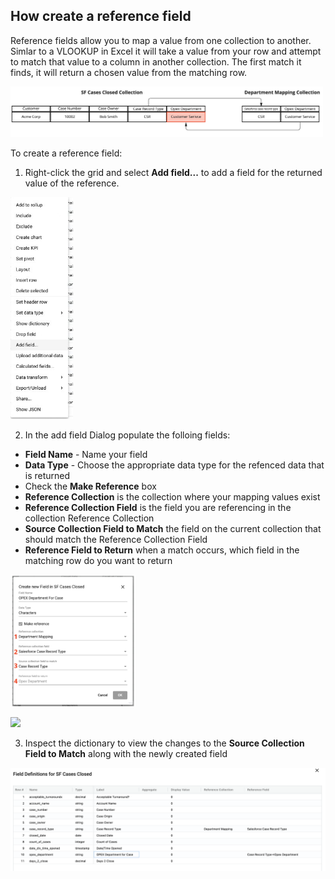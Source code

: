 ## How create a reference field

Reference fields allow you to map a value from one collection to another. Simlar to a VLOOKUP in Excel it will take a value from your row and attempt to match that value to a column in another collection. The first match it finds, it will return a chosen value from the matching row.

<img src="../assets/ref_field_example.jpg"  style="width:500px" class="border"></img>

To create a reference field:

1. Right-click the grid and select  **Add field...** to add a field for the returned value of the reference.

<img src="../assets/ref_field_add_field.jpg"  style="width:100px" class="border"></img>


2. In the add field Dialog populate the folloing fields:




  - **Field Name** - Name your field
  - **Data Type** - Choose the appropriate data type for the refenced data that is returned
  - Check the **Make Reference** box
  - **Reference Collection** is the collection where your mapping values exist
  - **Reference Collection Field** is the field you are referencing in the collection Reference Collection
  - **Source Collection Field to Match** the field on the current collection that should match the Reference Collection Field
  - **Reference Field to Return** when a match occurs, which field in the matching row do you want to return

<img src="../assets/ref_field_dialog_nums.jpg"  style="width:200px" class="border"></img>

<img src="../assets/ref_field_example_nums.jpeg"  style="width:500px" class="border"></img>

3. Inspect the dictionary to view the changes to the **Source Collection Field to Match** along with the newly created field

<img src="../assets/ref_field_dictionary.png"  style="width:800px" class="border"></img>


